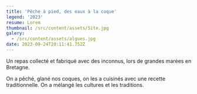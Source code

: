 ```yaml
---
title: 'Pêche à pied, des eaux à la coque'
legend: '2023'
resume: Lorem
thumbnail: /src/content/assets/Site.jpg
galery:
  - /src/content/assets/algues.jpg
date: 2023-09-24T20:11:41.752Z
---
```


Un repas collecté et fabriqué avec des inconnus, lors de grandes marées en Bretagne.

O﻿n a pêché, glané nos coques, on les a cuisinés avec une recette traditionnelle. On a mélangé les cultures et les traditions.

